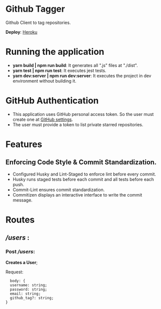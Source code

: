# Github Tagger
Github Client to tag repositories.

**Deploy**: [Heroku](https://github-tagger-hbenvenutti.herokuapp.com/)

# Running the application

* **yarn build | npm run build**: It generates all ".js" files at "./dist".
* **yarn test | npm run test**: It executes jest tests.
* **yarn dev:server | npm run dev:server**: It executes the project in dev environment without building it.

# GitHub Authentication
* This application uses GitHub personal access token. So the user must create one at [GitHub settings](https://github.com/settings/tokens).
*  The user must provide a token to list private starred repositories.


# Features

## Enforcing Code Style & Commit Standardization.

* Configured Husky and Lint-Staged to enforce lint before every commit.
* Husky runs staged tests before each commit and all tests before each push.
* Commit-Lint ensures commit standardization.
* Commitizen displays an interactive interface to write the commit message.

# Routes

## __***/users***__ :

### **Post** ***/users***: <br>

**Creates a User**;<br>

Request:
  ```ts:
    body: {
    username: string;
    password: string;
    email: string;
    github_tag?: string;
  }
  ```


